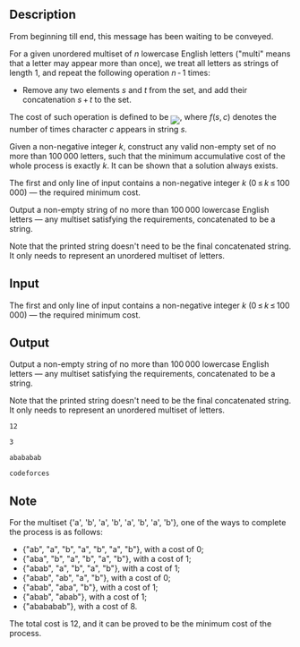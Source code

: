 ## Description

<div><p><span class="tex-font-style-it">From beginning till end, this message has been waiting to be conveyed.</span></p><p>For a given unordered multiset of <span class="tex-span"><i>n</i></span> lowercase English letters ("multi" means that a letter may appear more than once), we treat all letters as strings of length <span class="tex-span">1</span>, and repeat the following operation <span class="tex-span"><i>n</i> - 1</span> times:</p><ul> <li> Remove any two elements <span class="tex-span"><i>s</i></span> and <span class="tex-span"><i>t</i></span> from the set, and add their concatenation <span class="tex-span"><i>s</i> + <i>t</i></span> to the set. </li></ul><p>The cost of such operation is defined to be <img align="middle" class="tex-formula" src="file://ac03Y2wL.png" style="max-width: 100.0%;max-height: 100.0%;">, where <span class="tex-span"><i>f</i>(<i>s</i>, <i>c</i>)</span> denotes the number of times character <span class="tex-span"><i>c</i></span> appears in string <span class="tex-span"><i>s</i></span>.</p><p>Given a non-negative integer <span class="tex-span"><i>k</i></span>, construct any valid non-empty set of no more than <span class="tex-span">100 000</span> letters, such that the minimum accumulative cost of the whole process is <span class="tex-font-style-bf">exactly</span> <span class="tex-span"><i>k</i></span>. It can be shown that a solution always exists.</p></div><div class="input-specification"><p>The first and only line of input contains a non-negative integer <span class="tex-span"><i>k</i></span> (<span class="tex-span">0 ≤ <i>k</i> ≤ 100 000</span>) — the required minimum cost.</p></div><div class="output-specification"><p>Output a non-empty string of no more than <span class="tex-span">100 000</span> lowercase English letters — any multiset satisfying the requirements, concatenated to be a string.</p><p>Note that the printed string doesn't need to be the final concatenated string. It only needs to represent an unordered multiset of letters.</p></div>

## Input

<p>The first and only line of input contains a non-negative integer <span class="tex-span"><i>k</i></span> (<span class="tex-span">0 ≤ <i>k</i> ≤ 100 000</span>) — the required minimum cost.</p>

## Output

<p>Output a non-empty string of no more than <span class="tex-span">100 000</span> lowercase English letters — any multiset satisfying the requirements, concatenated to be a string.</p><p>Note that the printed string doesn't need to be the final concatenated string. It only needs to represent an unordered multiset of letters.</p>





```input1
12

```




```input2
3

```




```output1
abababab

```




```output2
codeforces

```



## Note

<p>For the multiset {<span class="tex-font-style-tt">'a'</span>, <span class="tex-font-style-tt">'b'</span>, <span class="tex-font-style-tt">'a'</span>, <span class="tex-font-style-tt">'b'</span>, <span class="tex-font-style-tt">'a'</span>, <span class="tex-font-style-tt">'b'</span>, <span class="tex-font-style-tt">'a'</span>, <span class="tex-font-style-tt">'b'</span>}, one of the ways to complete the process is as follows:</p><ul> <li> {<span class="tex-font-style-tt">"ab"</span>, <span class="tex-font-style-tt">"a"</span>, <span class="tex-font-style-tt">"b"</span>, <span class="tex-font-style-tt">"a"</span>, <span class="tex-font-style-tt">"b"</span>, <span class="tex-font-style-tt">"a"</span>, <span class="tex-font-style-tt">"b"</span>}, with a cost of <span class="tex-span">0</span>; </li><li> {<span class="tex-font-style-tt">"aba"</span>, <span class="tex-font-style-tt">"b"</span>, <span class="tex-font-style-tt">"a"</span>, <span class="tex-font-style-tt">"b"</span>, <span class="tex-font-style-tt">"a"</span>, <span class="tex-font-style-tt">"b"</span>}, with a cost of <span class="tex-span">1</span>; </li><li> {<span class="tex-font-style-tt">"abab"</span>, <span class="tex-font-style-tt">"a"</span>, <span class="tex-font-style-tt">"b"</span>, <span class="tex-font-style-tt">"a"</span>, <span class="tex-font-style-tt">"b"</span>}, with a cost of <span class="tex-span">1</span>; </li><li> {<span class="tex-font-style-tt">"abab"</span>, <span class="tex-font-style-tt">"ab"</span>, <span class="tex-font-style-tt">"a"</span>, <span class="tex-font-style-tt">"b"</span>}, with a cost of <span class="tex-span">0</span>; </li><li> {<span class="tex-font-style-tt">"abab"</span>, <span class="tex-font-style-tt">"aba"</span>, <span class="tex-font-style-tt">"b"</span>}, with a cost of <span class="tex-span">1</span>; </li><li> {<span class="tex-font-style-tt">"abab"</span>, <span class="tex-font-style-tt">"abab"</span>}, with a cost of <span class="tex-span">1</span>; </li><li> {<span class="tex-font-style-tt">"abababab"</span>}, with a cost of <span class="tex-span">8</span>. </li></ul><p>The total cost is <span class="tex-span">12</span>, and it can be proved to be the minimum cost of the process.</p>
